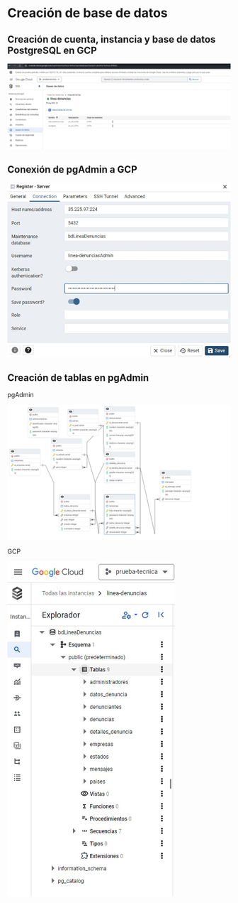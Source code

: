# Creación de base de datos

## Creación de cuenta, instancia y base de datos PostgreSQL en GCP

![GCP - Panel](/db/img/gcp.jpg)

## Conexión de pgAdmin a GCP

![pgAdmin - Connection](/db/img/pgAdmin-connection.jpg)

## Creación de tablas en pgAdmin

pgAdmin

![pgAdmin - tablas](/db/img/pgAdmin-tablas.png)

GCP

![GCP - tablas](/db/img/gcp-tablas.jpg)

